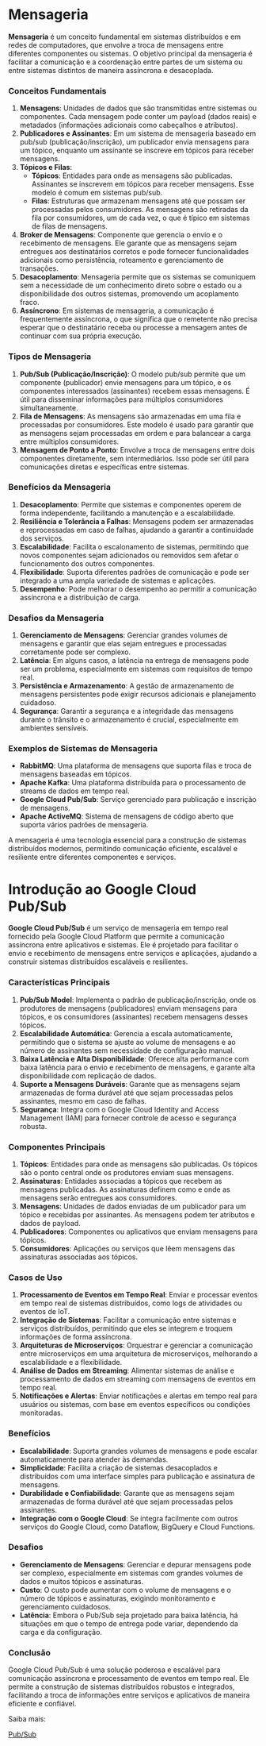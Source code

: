 # Mensageria


**Mensageria** é um conceito fundamental em sistemas distribuídos e em redes de computadores, que envolve a troca de mensagens entre diferentes componentes ou sistemas. O objetivo principal da mensageria é facilitar a comunicação e a coordenação entre partes de um sistema ou entre sistemas distintos de maneira assíncrona e desacoplada.

### Conceitos Fundamentais

1. **Mensagens**: Unidades de dados que são transmitidas entre sistemas ou componentes. Cada mensagem pode conter um payload (dados reais) e metadados (informações adicionais como cabeçalhos e atributos).
2. **Publicadores e Assinantes**: Em um sistema de mensageria baseado em pub/sub (publicação/inscrição), um publicador envia mensagens para um tópico, enquanto um assinante se inscreve em tópicos para receber mensagens.
3. **Tópicos e Filas**:
    - **Tópicos**: Entidades para onde as mensagens são publicadas. Assinantes se inscrevem em tópicos para receber mensagens. Esse modelo é comum em sistemas pub/sub.
    - **Filas**: Estruturas que armazenam mensagens até que possam ser processadas pelos consumidores. As mensagens são retiradas da fila por consumidores, um de cada vez, o que é típico em sistemas de filas de mensagens.
4. **Broker de Mensagens**: Componente que gerencia o envio e o recebimento de mensagens. Ele garante que as mensagens sejam entregues aos destinatários corretos e pode fornecer funcionalidades adicionais como persistência, roteamento e gerenciamento de transações.
5. **Desacoplamento**: Mensageria permite que os sistemas se comuniquem sem a necessidade de um conhecimento direto sobre o estado ou a disponibilidade dos outros sistemas, promovendo um acoplamento fraco.
6. **Assíncrono**: Em sistemas de mensageria, a comunicação é frequentemente assíncrona, o que significa que o remetente não precisa esperar que o destinatário receba ou processe a mensagem antes de continuar com sua própria execução.

### Tipos de Mensageria

1. **Pub/Sub (Publicação/Inscrição)**: O modelo pub/sub permite que um componente (publicador) envie mensagens para um tópico, e os componentes interessados (assinantes) recebem essas mensagens. É útil para disseminar informações para múltiplos consumidores simultaneamente.
2. **Fila de Mensagens**: As mensagens são armazenadas em uma fila e processadas por consumidores. Este modelo é usado para garantir que as mensagens sejam processadas em ordem e para balancear a carga entre múltiplos consumidores.
3. **Mensagem de Ponto a Ponto**: Envolve a troca de mensagens entre dois componentes diretamente, sem intermediários. Isso pode ser útil para comunicações diretas e específicas entre sistemas.

### Benefícios da Mensageria

1. **Desacoplamento**: Permite que sistemas e componentes operem de forma independente, facilitando a manutenção e a escalabilidade.
2. **Resiliência e Tolerância a Falhas**: Mensagens podem ser armazenadas e reprocessadas em caso de falhas, ajudando a garantir a continuidade dos serviços.
3. **Escalabilidade**: Facilita o escalonamento de sistemas, permitindo que novos componentes sejam adicionados ou removidos sem afetar o funcionamento dos outros componentes.
4. **Flexibilidade**: Suporta diferentes padrões de comunicação e pode ser integrado a uma ampla variedade de sistemas e aplicações.
5. **Desempenho**: Pode melhorar o desempenho ao permitir a comunicação assíncrona e a distribuição de carga.

### Desafios da Mensageria

1. **Gerenciamento de Mensagens**: Gerenciar grandes volumes de mensagens e garantir que elas sejam entregues e processadas corretamente pode ser complexo.
2. **Latência**: Em alguns casos, a latência na entrega de mensagens pode ser um problema, especialmente em sistemas com requisitos de tempo real.
3. **Persistência e Armazenamento**: A gestão de armazenamento de mensagens persistentes pode exigir recursos adicionais e planejamento cuidadoso.
4. **Segurança**: Garantir a segurança e a integridade das mensagens durante o trânsito e o armazenamento é crucial, especialmente em ambientes sensíveis.

### Exemplos de Sistemas de Mensageria

- **RabbitMQ**: Uma plataforma de mensagens que suporta filas e troca de mensagens baseadas em tópicos.
- **Apache Kafka**: Uma plataforma distribuída para o processamento de streams de dados em tempo real.
- **Google Cloud Pub/Sub**: Serviço gerenciado para publicação e inscrição de mensagens.
- **Apache ActiveMQ**: Sistema de mensagens de código aberto que suporta vários padrões de mensageria.

A mensageria é uma tecnologia essencial para a construção de sistemas distribuídos modernos, permitindo comunicação eficiente, escalável e resiliente entre diferentes componentes e serviços.

# Introdução ao Google Cloud Pub/Sub

**Google Cloud Pub/Sub** é um serviço de mensageria em tempo real fornecido pela Google Cloud Platform que permite a comunicação assíncrona entre aplicativos e sistemas. Ele é projetado para facilitar o envio e recebimento de mensagens entre serviços e aplicações, ajudando a construir sistemas distribuídos escaláveis e resilientes.

### Características Principais

1. **Pub/Sub Model**: Implementa o padrão de publicação/inscrição, onde os produtores de mensagens (publicadores) enviam mensagens para tópicos, e os consumidores (assinantes) recebem mensagens desses tópicos.
2. **Escalabilidade Automática**: Gerencia a escala automaticamente, permitindo que o sistema se ajuste ao volume de mensagens e ao número de assinantes sem necessidade de configuração manual.
3. **Baixa Latência e Alta Disponibilidade**: Oferece alta performance com baixa latência para o envio e recebimento de mensagens, e garante alta disponibilidade com replicação de dados.
4. **Suporte a Mensagens Duráveis**: Garante que as mensagens sejam armazenadas de forma durável até que sejam processadas pelos assinantes, mesmo em caso de falhas.
5. **Segurança**: Integra com o Google Cloud Identity and Access Management (IAM) para fornecer controle de acesso e segurança robusta.

### Componentes Principais

1. **Tópicos**: Entidades para onde as mensagens são publicadas. Os tópicos são o ponto central onde os produtores enviam suas mensagens.
2. **Assinaturas**: Entidades associadas a tópicos que recebem as mensagens publicadas. As assinaturas definem como e onde as mensagens serão entregues aos consumidores.
3. **Mensagens**: Unidades de dados enviadas de um publicador para um tópico e recebidas por assinantes. As mensagens podem ter atributos e dados de payload.
4. **Publicadores**: Componentes ou aplicativos que enviam mensagens para tópicos.
5. **Consumidores**: Aplicações ou serviços que lêem mensagens das assinaturas associadas aos tópicos.

### Casos de Uso

1. **Processamento de Eventos em Tempo Real**: Enviar e processar eventos em tempo real de sistemas distribuídos, como logs de atividades ou eventos de IoT.
2. **Integração de Sistemas**: Facilitar a comunicação entre sistemas e serviços distribuídos, permitindo que eles se integrem e troquem informações de forma assíncrona.
3. **Arquiteturas de Microserviços**: Orquestrar e gerenciar a comunicação entre microserviços em uma arquitetura de microserviços, melhorando a escalabilidade e a flexibilidade.
4. **Análise de Dados em Streaming**: Alimentar sistemas de análise e processamento de dados em streaming com mensagens de eventos em tempo real.
5. **Notificações e Alertas**: Enviar notificações e alertas em tempo real para usuários ou sistemas, com base em eventos específicos ou condições monitoradas.

### Benefícios

- **Escalabilidade**: Suporta grandes volumes de mensagens e pode escalar automaticamente para atender às demandas.
- **Simplicidade**: Facilita a criação de sistemas desacoplados e distribuídos com uma interface simples para publicação e assinatura de mensagens.
- **Durabilidade e Confiabilidade**: Garante que as mensagens sejam armazenadas de forma durável até que sejam processadas pelos assinantes.
- **Integração com o Google Cloud**: Se integra facilmente com outros serviços do Google Cloud, como Dataflow, BigQuery e Cloud Functions.

### Desafios

- **Gerenciamento de Mensagens**: Gerenciar e depurar mensagens pode ser complexo, especialmente em sistemas com grandes volumes de dados e muitos tópicos e assinaturas.
- **Custo**: O custo pode aumentar com o volume de mensagens e o número de tópicos e assinaturas, exigindo monitoramento e gerenciamento cuidadosos.
- **Latência**: Embora o Pub/Sub seja projetado para baixa latência, há situações em que o tempo de entrega pode variar, dependendo da carga e da configuração.

### Conclusão

Google Cloud Pub/Sub é uma solução poderosa e escalável para comunicação assíncrona e processamento de eventos em tempo real. Ele permite a construção de sistemas distribuídos robustos e integrados, facilitando a troca de informações entre serviços e aplicativos de maneira eficiente e confiável.

Saiba mais:

[Pub/Sub](https://cloud.google.com/pubsub/docs/overview?hl=pt-br)